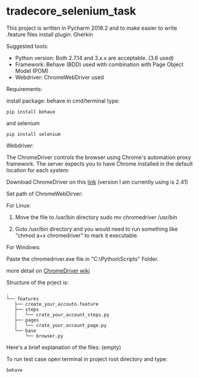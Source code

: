 # tradecore_selenium_task

This project is written in Pycharm 2018.2 and to make easier to write .feature files install plugin: Gherkin

Suggested tools:
* Python version: Both 2.7.14 and 3.x.x are acceptable. (3.6 used)
* Framework: Behave (BDD) used with combination with Page Object Model (POM)
* Webdriver: ChromeWebDriver used 

Requirements: 

install package:
behave  in cmd/terminal type: 
```
pip install behave
```
and selenium
```
pip install selenium
```
Webdriver:

The ChromeDriver controls the browser using Chrome's automation proxy framework.
The server expects you to have Chrome installed in the default location for each system:

Download ChromeDriver on this [link](https://chromedriver.storage.googleapis.com/index.html) (version I am currently using is 2.41)

Set path of ChromeWebDirver:

For Linux:

1) Move the file to /usr/bin directory sudo mv chromedriver /usr/bin

2) Goto /usr/bin directory and you would need to run something like "chmod a+x chromedriver" to mark it executable. 

For Windows:

Paste the chromedriver.exe file in "C:\Python\Scripts" Folder.

more detail on [ChromeDriver wiki](https://github.com/SeleniumHQ/selenium/wiki/ChromeDriver)

Structure of the prject is:

```
.
└── features
   ├── create_your_accoutn.feature
   ├── steps
   |   └── crate_your_account_steps.py
   ├── pages
   |   └── crate_your_account_page.py
   └── base
       └── browser.py
```
Here's a brief explanation of the files:
(empty)

To run test case open terminal in project root directory and type:
```
behave
```
